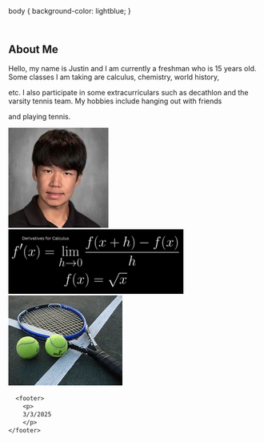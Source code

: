 
<html lang="en">

<head>
    <meta charset="UTF-8">
    <meta name="viewport" content="width=device-width, initial-scale=1.0">
    <title>My Portfolio</title>
    <link rel="stylesheet" href="styles.css">
</head>

<body>
    body {
    background-color: lightblue;
}
    </body>
    <header>
    </header>
    <main>
          <section id="about">
            <h2>About Me</h2>
            <p>Hello, my name is Justin and I am currently a freshman who is 15 years old. Some classes I am taking are calculus, chemistry, world history,</p> 
            
<p>etc. I also participate in some extracurriculars such as decathlon and the varsity tennis team. My hobbies include hanging out with friends</p>
        
<p>and playing tennis.</p>
        </section>

<img src="IMG_0098.jpeg"> <img src="image1.png"> <img src="te.png"> 


      <footer>
        <p>
        3/3/2025
        </p>
    </footer>
    
